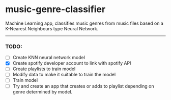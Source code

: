 # music-genre-classifier
Machine Learning app, classifies music genres from music files based on a K-Nearest Neighbours type Neural Network.

---
### TODO:
- [ ] Create KNN neural network model
- [x] Create spotify developer account to link with spotify API
- [ ] Create playlists to train model
- [ ] Modify data to make it suitable to train the model 
- [ ] Train model
- [ ] Try and create an app that creates or adds to playlist depending on genre determined by model.
